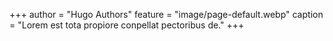 +++
author = "Hugo Authors"
feature = "image/page-default.webp"
caption = "Lorem est tota propiore conpellat pectoribus de."
+++

